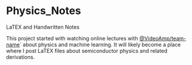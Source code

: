 # Physics_Notes
 LaTEX and Handwritten Notes

This project started with watching online lectures with [@VideoAmp/team-name]( https://github.com/orgs/VideoAmp/teams/team-name/members )` about physics and machine learning. It will likely become a place where I post LaTEX files about semiconductor physics and related derivations.
